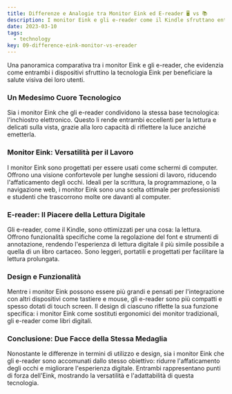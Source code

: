 ```yaml
---
title: Differenze e Analogie tra Monitor Eink ed E-reader 🖥️ vs 📚
description: I monitor Eink e gli e-reader come il Kindle sfruttano entrambi le proprietà uniche dell'EInk. Mentre gli e-reader sono progettati specificamente per la lettura prolungata e offrono strumenti come i caratteri regolabili e le annotazioni, i monitor Eink mirano a fornire un'esperienza digitale completa per varie attività senza compromettere il comfort degli occhi.
date: 2023-03-10
tags:
  - technology
key: 09-difference-eink-monitor-vs-ereader
---
```

Una panoramica comparativa tra i monitor Eink e gli e-reader, che evidenzia come entrambi i dispositivi sfruttino la tecnologia Eink per beneficiare la salute visiva dei loro utenti. 
### Un Medesimo Cuore Tecnologico
Sia i monitor Eink che gli e-reader condividono la stessa base tecnologica: l'inchiostro elettronico. Questo li rende entrambi eccellenti per la lettura e delicati sulla vista, grazie alla loro capacità di riflettere la luce anziché emetterla.

### Monitor Eink: Versatilità per il Lavoro
I monitor Eink sono progettati per essere usati come schermi di computer. Offrono una visione confortevole per lunghe sessioni di lavoro, riducendo l'affaticamento degli occhi. Ideali per la scrittura, la programmazione, o la navigazione web, i monitor Eink sono una scelta ottimale per professionisti e studenti che trascorrono molte ore davanti al computer.

### E-reader: Il Piacere della Lettura Digitale
Gli e-reader, come il Kindle, sono ottimizzati per una cosa: la lettura. Offrono funzionalità specifiche come la regolazione del font e strumenti di annotazione, rendendo l'esperienza di lettura digitale il più simile possibile a quella di un libro cartaceo. Sono leggeri, portatili e progettati per facilitare la lettura prolungata.

### Design e Funzionalità 
Mentre i monitor Eink possono essere più grandi e pensati per l'integrazione con altri dispositivi come tastiere e mouse, gli e-reader sono più compatti e spesso dotati di touch screen. Il design di ciascuno riflette la sua funzione specifica: i monitor Eink come sostituti ergonomici dei monitor tradizionali, gli e-reader come libri digitali.

### Conclusione: Due Facce della Stessa Medaglia ###
Nonostante le differenze in termini di utilizzo e design, sia i monitor Eink che gli e-reader sono accomunati dallo stesso obiettivo: ridurre l'affaticamento degli occhi e migliorare l'esperienza digitale. Entrambi rappresentano punti di forza dell'Eink, mostrando la versatilità e l'adattabilità di questa tecnologia.
